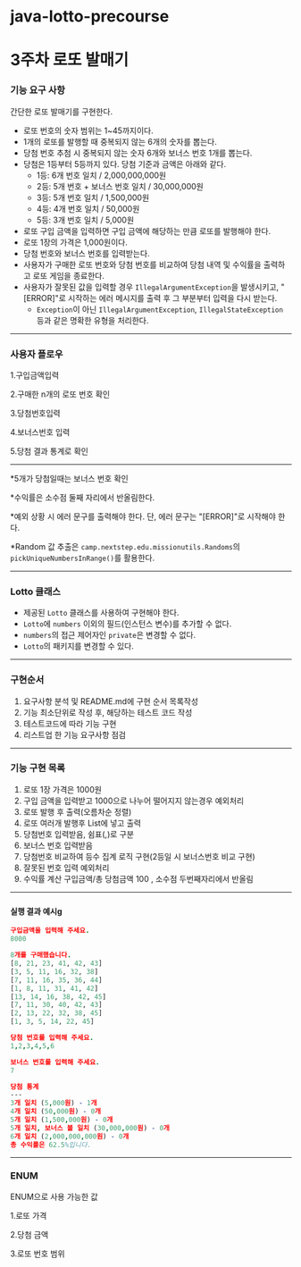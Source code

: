# java-lotto-precourse

# 3주차 로또 발매기

### 기능 요구 사항

간단한 로또 발매기를 구현한다.

* 로또 번호의 숫자 범위는 1\~45까지이다.
* 1개의 로또를 발행할 때 중복되지 않는 6개의 숫자를 뽑는다.
* 당첨 번호 추첨 시 중복되지 않는 숫자 6개와 보너스 번호 1개를 뽑는다.
* 당첨은 1등부터 5등까지 있다. 당첨 기준과 금액은 아래와 같다.
  * 1등: 6개 번호 일치 / 2,000,000,000원
  * 2등: 5개 번호 + 보너스 번호 일치 / 30,000,000원
  * 3등: 5개 번호 일치 / 1,500,000원
  * 4등: 4개 번호 일치 / 50,000원
  * 5등: 3개 번호 일치 / 5,000원
* 로또 구입 금액을 입력하면 구입 금액에 해당하는 만큼 로또를 발행해야 한다.
* 로또 1장의 가격은 1,000원이다.
* 당첨 번호와 보너스 번호를 입력받는다.
* 사용자가 구매한 로또 번호와 당첨 번호를 비교하여 당첨 내역 및 수익률을 출력하고 로또 게임을 종료한다.
* 사용자가 잘못된 값을 입력할 경우 `IllegalArgumentException`을 발생시키고, "[ERROR]"로 시작하는 에러 메시지를 출력 후 그 부분부터 입력을 다시 받는다.
  * `Exception`이 아닌 `IllegalArgumentException`, `IllegalStateException` 등과 같은 명확한 유형을 처리한다.

---

### 사용자 플로우

1.구입금액입력

2.구매한 n개의 로또 번호 확인

3.당첨번호입력

4.보너스번호 입력

5.당첨 결과 통계로 확인

---

*5개가 당첨일때는 보너스 번호 확인

\*수익률은 소수점 둘째 자리에서 반올림한다.

\*예외 상황 시 에러 문구를 출력해야 한다. 단, 에러 문구는 "[ERROR]"로 시작해야 한다.

*Random 값 추출은 `camp.nextstep.edu.missionutils.Randoms`의 `pickUniqueNumbersInRange()`를 활용한다.

---

### Lotto 클래스

* 제공된 `Lotto` 클래스를 사용하여 구현해야 한다.
* `Lotto`에 `numbers` 이외의 필드(인스턴스 변수)를 추가할 수 없다.
* `numbers`의 접근 제어자인 `private`은 변경할 수 없다.
* `Lotto`의 패키지를 변경할 수 있다.

---

### 구현순서

1. 요구사항 분석 및 README.md에 구현 순서 목록작성
2. 기능 최소단위로 작성 후, 해당하는 테스트 코드 작성
3. 테스트코드에 따라 기능 구현
4. 리스트업 한 기능 요구사항 점검

---

### 기능 구현 목록

1. 로또 1장 가격은 1000원
2. 구입 금액을 입력받고 1000으로 나누어 떨어지지 않는경우 예외처리
3. 로또 발행 후 출력(오름차순 정렬)
4. 로또 여러개 발행후 List에 넣고 출력
5. 당첨번호 입력받음, 쉼표(,)로 구분
6. 보너스 번호 입력받음
7. 당첨번호 비교하여 등수 집계 로직 구현(2등일 시 보너스번호 비교 구현)
8. 잘못된 번호 입력 예외처리
9. 수익률 계산 구입금액/총 당첨금액 100 , 소수점 두번째자리에서 반올림

---

### 

#### 실행 결과 예시g

```prolog
구입금액을 입력해 주세요.
8000

8개를 구매했습니다.
[8, 21, 23, 41, 42, 43] 
[3, 5, 11, 16, 32, 38] 
[7, 11, 16, 35, 36, 44] 
[1, 8, 11, 31, 41, 42] 
[13, 14, 16, 38, 42, 45] 
[7, 11, 30, 40, 42, 43] 
[2, 13, 22, 32, 38, 45] 
[1, 3, 5, 14, 22, 45]

당첨 번호를 입력해 주세요.
1,2,3,4,5,6

보너스 번호를 입력해 주세요.
7

당첨 통계
---
3개 일치 (5,000원) - 1개
4개 일치 (50,000원) - 0개
5개 일치 (1,500,000원) - 0개
5개 일치, 보너스 볼 일치 (30,000,000원) - 0개
6개 일치 (2,000,000,000원) - 0개
총 수익률은 62.5%입니다.
```

---

### ENUM

ENUM으로 사용 가능한 값

1.로또 가격

2.당첨 금액

3.로또 번호 범위
